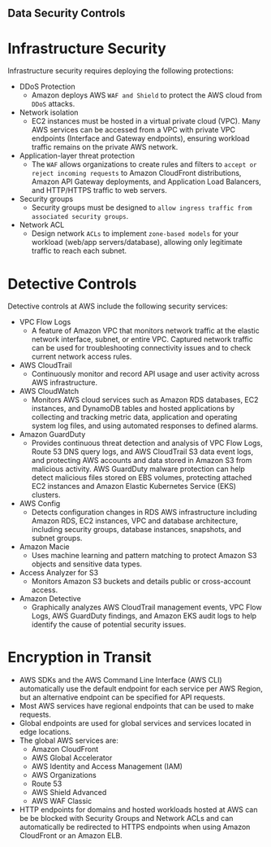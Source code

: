 Data Security Controls
---

# Infrastructure Security

Infrastructure security requires deploying the following protections:

- DDoS Protection
  - Amazon deploys AWS `WAF and Shield` to protect the AWS cloud from `DDoS` attacks.
- Network isolation
  - EC2 instances must be hosted in a virtual private cloud (VPC). Many AWS services can be accessed from a VPC with private VPC endpoints (Interface and Gateway endpoints), ensuring workload traffic remains on the private AWS network.
- Application-layer threat protection
  - The `WAF` allows organizations to create rules and filters to `accept or reject incoming requests` to Amazon CloudFront distributions, Amazon API Gateway deployments, and Application Load Balancers, and HTTP/HTTPS traffic to web servers.
- Security groups
  - Security groups must be designed to `allow ingress traffic from associated security groups`.
- Network ACL
  - Design network `ACLs` to implement `zone-based models` for your workload (web/app servers/database), allowing only legitimate traffic to reach each subnet.

# Detective Controls

Detective controls at AWS include the following security services:

- VPC Flow Logs
  - A feature of Amazon VPC that monitors network traffic at the elastic network interface, subnet, or entire VPC. Captured network traffic can be used for troubleshooting connectivity issues and to check current network access rules.
- AWS CloudTrail
  - Continuously monitor and record API usage and user activity across AWS infrastructure.
- AWS CloudWatch
  - Monitors AWS cloud services such as Amazon RDS databases, EC2 instances, and DynamoDB tables and hosted applications by collecting and tracking metric data, application and operating system log files, and using automated responses to defined alarms.
- Amazon GuardDuty
  - Provides continuous threat detection and analysis of VPC Flow Logs, Route 53 DNS query logs, and AWS CloudTrail S3 data event logs, and protecting AWS accounts and data stored in Amazon S3 from malicious activity. AWS GuardDuty malware protection can help detect malicious files stored on EBS volumes, protecting attached EC2 instances and Amazon Elastic Kubernetes Service (EKS) clusters.
- AWS Config
  - Detects configuration changes in RDS AWS infrastructure including Amazon RDS, EC2 instances, VPC and database architecture, including security groups, database instances, snapshots, and subnet groups.
- Amazon Macie
  - Uses machine learning and pattern matching to protect Amazon S3 objects and sensitive data types.
- Access Analyzer for S3
  - Monitors Amazon S3 buckets and details public or cross-account access.
- Amazon Detective
  - Graphically analyzes AWS CloudTrail management events, VPC Flow Logs, AWS GuardDuty findings, and Amazon EKS audit logs to help identify the cause of potential security issues.

# Encryption in Transit

- AWS SDKs and the AWS Command Line Interface (AWS CLI) automatically use the default endpoint for each service per AWS Region, but an alternative endpoint can be specified for API requests.
- Most AWS services have regional endpoints that can be used to make requests.
- Global endpoints are used for global services and services located in edge locations.
- The global AWS services are:
  - Amazon CloudFront
  - AWS Global Accelerator
  - AWS Identity and Access Management (IAM)
  - AWS Organizations
  - Route 53
  - AWS Shield Advanced
  - AWS WAF Classic
- HTTP endpoints for domains and hosted workloads hosted at AWS can be be blocked with Security Groups and Network ACLs and can automatically be redirected to HTTPS endpoints when using Amazon CloudFront or an Amazon ELB.
